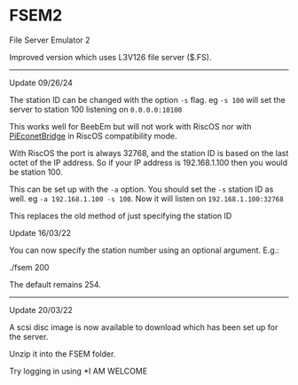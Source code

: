 # FSEM2
File Server Emulator 2

Improved version which uses L3V126 file server ($.FS).

*****

Update 09/26/24

The station ID can be changed with the option `-s` flag.  eg `-s 100` will set the server to station 100 listening on `0.0.0.0:10100`

This works well for BeebEm but will not work with RiscOS nor with [PiEconetBridge](https://github.com/cr12925/PiEconetBridge) in RiscOS compatibility mode.

With RiscOS the port is always 32768, and the station ID is based on the last octet of the IP address.  So if your IP address is 192.168.1.100 then you would be station 100.

This can be set up with the `-a` option.  You should set the `-s` station ID as well.  eg  `-a 192.168.1.100 -s 100`.  Now it will listen on `192.168.1.100:32768`

This replaces the old method of just specifying the station ID

Update 16/03/22

You can now specify the station number using an optional argument. E.g.:

./fsem 200

The default remains 254.

*****

Update 20/03/22

A scsi disc image is now available to download which has been set up for the server.

Unzip it into the FSEM folder.

Try logging in using *I AM WELCOME

